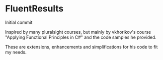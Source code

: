 # FluentResults
Initial commit

Inspired by many pluralsight courses, but mainly by vkhorikov's course
"Applying Functional Principles in C#" and the code samples he provided.

These are extensions, enhancements and simplifications for his code to fit my needs. 
